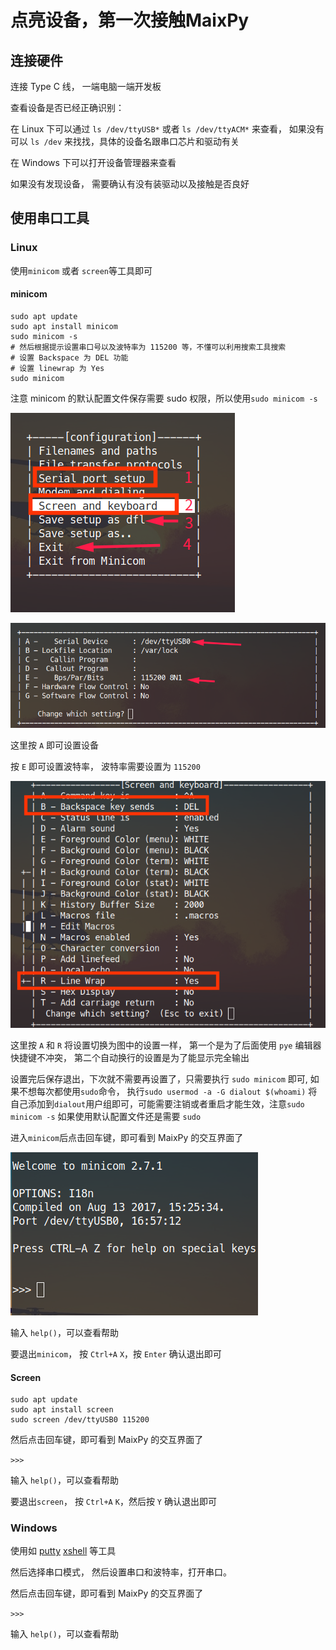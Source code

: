 点亮设备，第一次接触MaixPy
========

## 连接硬件

连接 Type C 线， 一端电脑一端开发板

查看设备是否已经正确识别：

在 Linux 下可以通过 `ls /dev/ttyUSB*` 或者 `ls /dev/ttyACM*` 来查看， 如果没有可以 `ls /dev` 来找找，具体的设备名跟串口芯片和驱动有关

在 Windows 下可以打开设备管理器来查看

如果没有发现设备， 需要确认有没有装驱动以及接触是否良好


## 使用串口工具


### Linux

使用`minicom` 或者 `screen`等工具即可

#### minicom

```
sudo apt update
sudo apt install minicom
sudo minicom -s
# 然后根据提示设置串口号以及波特率为 115200 等，不懂可以利用搜索工具搜索
# 设置 Backspace 为 DEL 功能
# 设置 linewrap 为 Yes
sudo minicom
```

注意 minicom 的默认配置文件保存需要 sudo 权限，所以使用`sudo minicom -s`

![minicom setting](../../assets/minicom_setting.png)

![minicom setting2](../../assets/minicom_setting2.png)

这里按 `A` 即可设置设备

按 `E` 即可设置波特率， 波特率需要设置为 `115200`

![minicom setting3](../../assets/minicom_setting3.png)

这里按 `A` 和 `R` 将设置切换为图中的设置一样， 第一个是为了后面使用 `pye` 编辑器快捷键不冲突， 第二个自动换行的设置是为了能显示完全输出

设置完后保存退出，下次就不需要再设置了，只需要执行 `sudo minicom` 即可, 如果不想每次都使用`sudo`命令， 执行`sudo usermod -a -G dialout $(whoami)` 将自己添加到`dialout`用户组即可，可能需要注销或者重启才能生效，注意`sudo minicom -s` 如果使用默认配置文件还是需要 `sudo`

进入`minicom`后点击回车键，即可看到 MaixPy 的交互界面了

![minicom](../../assets/minicom.png)

输入 `help()`，可以查看帮助

要退出`minicom`， 按 `Ctrl+A` `X`，按 `Enter` 确认退出即可


#### Screen

```
sudo apt update
sudo apt install screen
sudo screen /dev/ttyUSB0 115200
```
然后点击回车键，即可看到 MaixPy 的交互界面了

`>>>`

输入 `help()`，可以查看帮助

要退出`screen`， 按 `Ctrl+A` `K`，然后按 `Y` 确认退出即可


### Windows

使用如 [putty](https://www.putty.org/) [xshell](https://xshell.en.softonic.com/) 等工具

然后选择串口模式， 然后设置串口和波特率，打开串口。

然后点击回车键，即可看到 MaixPy 的交互界面了

`>>>`

输入 `help()`，可以查看帮助





